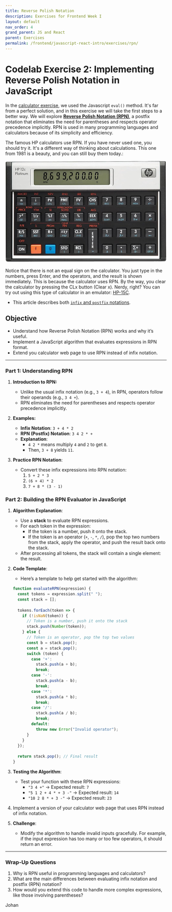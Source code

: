 ```yaml
---
title: Reverse Polish Notation
description: Exercises for Frontend Week I
layout: default
nav_order: 4
grand_parent: JS and React
parent: Exercises
permalink: /frontend/javascript-react-intro/exercises/rpn/
---
```


# Codelab Exercise 2: Implementing Reverse Polish Notation in JavaScript

In the [calculator exercise](./Calculator.md), we used the Javascript `eval()` method. It's far from a perfect solution, and in this exercise we will take the first steps to a better way. We will explore **[Reverse Polish Notation (RPN)](https://en.wikipedia.org/wiki/Reverse_Polish_notation)**, a postfix notation that eliminates the need for parentheses and respects operator precedence implicitly. RPN is used in many programming languages and calculators because of its simplicity and efficiency.

The famous HP calculators use RPN. If you have never used one, you should try it. It's a different way of thinking about calculations. This one from 1981 is a beauty, and you can still buy them today.:

![HP Calculator](./images/hp_calc.jpg)

Notice that there is not an equal sign on the calculator. You just type in the numbers, press Enter, and the operators, and the result is shown immediately. This is because the calculator uses RPN. By the way, you clear the calculator by pressing the CLx button (Clear x). Nerdy, right? You can try out using this type of calculator in an emulator: [HP-15C](https://hp15c.com/web/hp15c.html).

- This article describes both [`infix` and `postfix` notations](https://www.geeksforgeeks.org/infix-postfix-prefix-notation/).

## **Objective**

- Understand how Reverse Polish Notation (RPN) works and why it’s useful.
- Implement a JavaScript algorithm that evaluates expressions in RPN format.
- Extend you calculator web page to use RPN instead of infix notation.

---

### **Part 1: Understanding RPN**

1. **Introduction to RPN:**
   - Unlike the usual infix notation (e.g., `3 + 4`), in RPN, operators follow their operands (e.g., `3 4 +`).
   - RPN eliminates the need for parentheses and respects operator precedence implicitly.

2. **Examples:**
   - **Infix Notation**: `3 + 4 * 2`
   - **RPN (Postfix) Notation**: `3 4 2 * +`
   - **Explanation**:
     - `4 2 *` means multiply `4` and `2` to get `8`.
     - Then, `3 + 8` yields `11`.

3. **Practice RPN Notation**:
   - Convert these infix expressions into RPN notation:
     1. `5 + 2 * 3`
     2. `(6 + 4) * 2`
     3. `7 + 8 * (3 - 1)`

### **Part 2: Building the RPN Evaluator in JavaScript**

1. **Algorithm Explanation**:
   - Use a **stack** to evaluate RPN expressions.
   - For each token in the expression:
     - If the token is a number, push it onto the stack.
     - If the token is an operator (`+`, `-`, `*`, `/`), pop the top two numbers from the stack, apply the operator, and push the result back onto the stack.
   - After processing all tokens, the stack will contain a single element: the result.

2. **Code Template**:
   - Here’s a template to help get started with the algorithm:

   ```javascript
   function evaluateRPN(expression) {
     const tokens = expression.split(" ");
     const stack = [];

     tokens.forEach(token => {
       if (!isNaN(token)) {
         // Token is a number, push it onto the stack
         stack.push(Number(token));
       } else {
         // Token is an operator, pop the top two values
         const b = stack.pop();
         const a = stack.pop();
         switch (token) {
           case '+':
             stack.push(a + b);
             break;
           case '-':
             stack.push(a - b);
             break;
           case '*':
             stack.push(a * b);
             break;
           case '/':
             stack.push(a / b);
             break;
           default:
             throw new Error("Invalid operator");
         }
       }
     });

     return stack.pop(); // Final result
   }
   ```

3. **Testing the Algorithm**:
   - Test your function with these RPN expressions:
     - `"3 4 +"` → Expected result: `7`
     - `"5 1 2 + 4 * + 3 -"` → Expected result: `14`
     - `"10 2 8 * + 3 -"` → Expected result: `23`

4. Implement a version of your calculator web page that uses RPN instead of infix notation.

5. **Challenge**:
   - Modify the algorithm to handle invalid inputs gracefully. For example, if the input expression has too many or too few operators, it should return an error.

---

### **Wrap-Up Questions**

1. Why is RPN useful in programming languages and calculators?
2. What are the main differences between evaluating infix notation and postfix (RPN) notation?
3. How would you extend this code to handle more complex expressions, like those involving parentheses?

Johan
